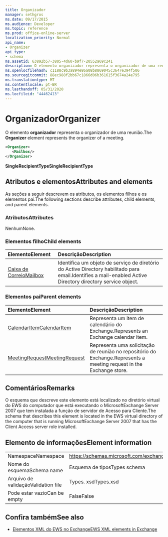 ```yaml
---
title: Organizador
manager: sethgros
ms.date: 09/17/2015
ms.audience: Developer
ms.topic: reference
ms.prod: office-online-server
localization_priority: Normal
api_name:
- Organizer
api_type:
- schema
ms.assetid: 63892b57-3805-4d60-b9f7-20552a69c241
description: O elemento organizador representa o organizador de uma reunião.
ms.openlocfilehash: c1188c9b3a894e86a08b8869045c3647e394f506
ms.sourcegitcommit: 88ec988f2bb67c1866d06b361615f3674a24e795
ms.translationtype: MT
ms.contentlocale: pt-BR
ms.lasthandoff: 05/31/2020
ms.locfileid: "44462413"
---
```

# <a name="organizer"></a><span data-ttu-id="a165b-103">Organizador</span><span class="sxs-lookup"><span data-stu-id="a165b-103">Organizer</span></span>

<span data-ttu-id="a165b-104">O elemento **organizador** representa o organizador de uma reunião.</span><span class="sxs-lookup"><span data-stu-id="a165b-104">The **Organizer** element represents the organizer of a meeting.</span></span> 
  
```xml
<Organizer>
   <Mailbox/>
</Organizer>
```

<span data-ttu-id="a165b-105">**SingleRecipientType**</span><span class="sxs-lookup"><span data-stu-id="a165b-105">**SingleRecipientType**</span></span>

## <a name="attributes-and-elements"></a><span data-ttu-id="a165b-106">Atributos e elementos</span><span class="sxs-lookup"><span data-stu-id="a165b-106">Attributes and elements</span></span>

<span data-ttu-id="a165b-107">As seções a seguir descrevem os atributos, os elementos filhos e os elementos pai.</span><span class="sxs-lookup"><span data-stu-id="a165b-107">The following sections describe attributes, child elements, and parent elements.</span></span>
  
### <a name="attributes"></a><span data-ttu-id="a165b-108">Atributos</span><span class="sxs-lookup"><span data-stu-id="a165b-108">Attributes</span></span>

<span data-ttu-id="a165b-109">Nenhum</span><span class="sxs-lookup"><span data-stu-id="a165b-109">None.</span></span>
  
### <a name="child-elements"></a><span data-ttu-id="a165b-110">Elementos filho</span><span class="sxs-lookup"><span data-stu-id="a165b-110">Child elements</span></span>

|<span data-ttu-id="a165b-111">**Elemento**</span><span class="sxs-lookup"><span data-stu-id="a165b-111">**Element**</span></span>|<span data-ttu-id="a165b-112">**Descrição**</span><span class="sxs-lookup"><span data-stu-id="a165b-112">**Description**</span></span>|
|:-----|:-----|
|[<span data-ttu-id="a165b-113">Caixa de Correio</span><span class="sxs-lookup"><span data-stu-id="a165b-113">Mailbox</span></span>](mailbox.md) <br/> |<span data-ttu-id="a165b-114">Identifica um objeto de serviço de diretório do Active Directory habilitado para email.</span><span class="sxs-lookup"><span data-stu-id="a165b-114">Identifies a mail-enabled Active Directory directory service object.</span></span>  <br/> |
   
### <a name="parent-elements"></a><span data-ttu-id="a165b-115">Elementos pai</span><span class="sxs-lookup"><span data-stu-id="a165b-115">Parent elements</span></span>

|<span data-ttu-id="a165b-116">**Elemento**</span><span class="sxs-lookup"><span data-stu-id="a165b-116">**Element**</span></span>|<span data-ttu-id="a165b-117">**Descrição**</span><span class="sxs-lookup"><span data-stu-id="a165b-117">**Description**</span></span>|
|:-----|:-----|
|[<span data-ttu-id="a165b-118">CalendarItem</span><span class="sxs-lookup"><span data-stu-id="a165b-118">CalendarItem</span></span>](calendaritem.md) <br/> |<span data-ttu-id="a165b-119">Representa um item de calendário do Exchange.</span><span class="sxs-lookup"><span data-stu-id="a165b-119">Represents an Exchange calendar item.</span></span>  <br/> |
|[<span data-ttu-id="a165b-120">MeetingRequest</span><span class="sxs-lookup"><span data-stu-id="a165b-120">MeetingRequest</span></span>](meetingrequest.md) <br/> |<span data-ttu-id="a165b-121">Representa uma solicitação de reunião no repositório do Exchange.</span><span class="sxs-lookup"><span data-stu-id="a165b-121">Represents a meeting request in the Exchange store.</span></span>  <br/> |
   
## <a name="remarks"></a><span data-ttu-id="a165b-122">Comentários</span><span class="sxs-lookup"><span data-stu-id="a165b-122">Remarks</span></span>

<span data-ttu-id="a165b-123">O esquema que descreve este elemento está localizado no diretório virtual do EWS do computador que está executando o MicrosoftExchange Server 2007 que tem instalada a função de servidor de Acesso para Cliente.</span><span class="sxs-lookup"><span data-stu-id="a165b-123">The schema that describes this element is located in the EWS virtual directory of the computer that is running MicrosoftExchange Server 2007 that has the Client Access server role installed.</span></span>
  
## <a name="element-information"></a><span data-ttu-id="a165b-124">Elemento de informações</span><span class="sxs-lookup"><span data-stu-id="a165b-124">Element information</span></span>

|||
|:-----|:-----|
|<span data-ttu-id="a165b-125">Namespace</span><span class="sxs-lookup"><span data-stu-id="a165b-125">Namespace</span></span>  <br/> |https://schemas.microsoft.com/exchange/services/2006/types  <br/> |
|<span data-ttu-id="a165b-126">Nome do esquema</span><span class="sxs-lookup"><span data-stu-id="a165b-126">Schema name</span></span>  <br/> |<span data-ttu-id="a165b-127">Esquema de tipos</span><span class="sxs-lookup"><span data-stu-id="a165b-127">Types schema</span></span>  <br/> |
|<span data-ttu-id="a165b-128">Arquivo de validação</span><span class="sxs-lookup"><span data-stu-id="a165b-128">Validation file</span></span>  <br/> |<span data-ttu-id="a165b-129">Types. xsd</span><span class="sxs-lookup"><span data-stu-id="a165b-129">Types.xsd</span></span>  <br/> |
|<span data-ttu-id="a165b-130">Pode estar vazio</span><span class="sxs-lookup"><span data-stu-id="a165b-130">Can be empty</span></span>  <br/> |<span data-ttu-id="a165b-131">False</span><span class="sxs-lookup"><span data-stu-id="a165b-131">False</span></span>  <br/> |
   
## <a name="see-also"></a><span data-ttu-id="a165b-132">Confira também</span><span class="sxs-lookup"><span data-stu-id="a165b-132">See also</span></span>

- [<span data-ttu-id="a165b-133">Elementos XML do EWS no Exchange</span><span class="sxs-lookup"><span data-stu-id="a165b-133">EWS XML elements in Exchange</span></span>](ews-xml-elements-in-exchange.md)

